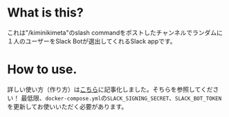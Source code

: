# What is this?
これは"/kiminikimeta"のslash commandをポストしたチャンネルでランダムに１人のユーザーをSlack Botが選出してくれるSlack appです。

# How to use.
詳しい使い方（作り方）は[こちら]()に記事化しました。そちらを参照してください！
最低限、`docker-compose.yml`の`SLACK_SIGNING_SECRET`、`SLACK_BOT_TOKEN`を更新してお使いいただく必要があります。

